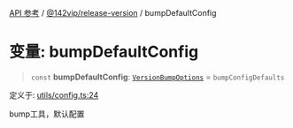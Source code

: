[API 参考](../wiki/Home) / [@142vip/release-version](../wiki/@142vip.release-version) / bumpDefaultConfig

# 变量: bumpDefaultConfig

> `const` **bumpDefaultConfig**: [`VersionBumpOptions`](../wiki/@142vip.release-version.%E6%8E%A5%E5%8F%A3.VersionBumpOptions) = `bumpConfigDefaults`

定义于: [utils/config.ts:24](https://github.com/142vip/core-x/blob/25cf658819688f02293d600e7003b5877a2f9489/packages/release-version/src/utils/config.ts#L24)

bump工具，默认配置
